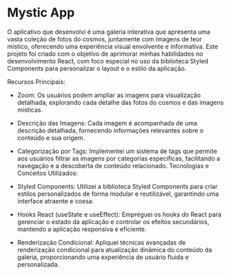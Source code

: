 # Mystic App

O aplicativo que desenvolvi é uma galeria interativa que apresenta uma vasta coleção de fotos do cosmos, juntamente com imagens de teor místico, oferecendo uma experiência visual envolvente e informativa. Este projeto foi criado com o objetivo de aprimorar minhas habilidades no desenvolvimento React, com foco especial no uso da biblioteca Styled Components para personalizar o layout e o estilo da aplicação.

Recursos Principais:

- Zoom: Os usuários podem ampliar as imagens para visualização detalhada, explorando cada detalhe das fotos do cosmos e das imagens místicas.
- Descrição das Imagens: Cada imagem é acompanhada de uma descrição detalhada, fornecendo informações relevantes sobre o conteúdo e sua origem.
- Categorização por Tags: Implementei um sistema de tags que permite aos usuários filtrar as imagens por categorias específicas, facilitando a navegação e a descoberta de conteúdo relacionado.
Tecnologias e Conceitos Utilizados:

- Styled Components: Utilizei a biblioteca Styled Components para criar estilos personalizados de forma modular e reutilizável, garantindo uma interface atraente e coesa.
- Hooks React (useState e useEffect): Empreguei os hooks do React para gerenciar o estado da aplicação e controlar os efeitos secundários, mantendo a aplicação responsiva e eficiente.
- Renderização Condicional: Apliquei técnicas avançadas de renderização condicional para atualização dinâmica do conteúdo da galeria, proporcionando uma experiência de usuário fluida e personalizada.
